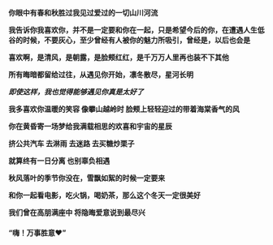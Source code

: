 **你眼中有春和秋胜过我见过爱过的一切山川河流**



**我告诉你我喜欢你，并不是一定要和你在一起，只是希望今后的你，在遭遇人生低谷的时候，不要灰心，至少曾经有人被你的魅力所吸引，曾经是，以后也会是**



**喜欢啊，是清风，是朝露，是脸颊红红，是千万万人里再也装不下其他**



**所有晦暗都留给过往，从遇见你开始，凛冬散尽，星河长明**



***即使这样，我也觉得能够遇见你真是太好了***



**我多喜欢你温暖的笑容 像攀山越岭时 脸颊上轻轻迎过的带着海棠香气的风**



**你在黄昏寄一场梦给我满载相思的欢喜和宇宙的星辰**



**挤公共汽车 去淋雨 去迷路 去买糖炒栗子**



**就算终有一日分离 也别辜负相遇**



**秋风落叶的季节你没在，雪飘如絮的时候一定要来**



**和你一起看电影，吃火锅，喝奶茶，那么这个冬天一定很美好**



**我们曾在高朋满座中 将隐晦爱意说到最尽兴**



#### “嗨！万事胜意❤️”